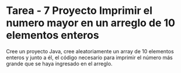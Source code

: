 # Tarea - 7 Proyecto Imprimir el numero mayor en un arreglo de 10 elementos enteros

Cree un proyecto Java, cree aleatoriamente un array de 10 elementos enteros y junto a él, el
código necesario para imprimir el número más grande que se haya ingresado en el arreglo.
